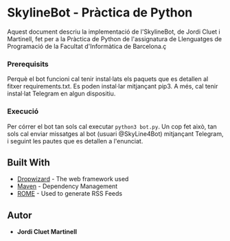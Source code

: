 # SkylineBot - Pràctica de Python

Aquest document descriu la implementació de l'SkylineBot, de Jordi Cluet i Martinell, fet per a la Pràctica de Python de l'assignatura
de Llenguatges de Programació de la Facultat d'Informàtica de Barcelona.ç

### Prerequisits

Perquè el bot funcioni cal tenir instal·lats els paquets que es detallen al fitxer requirements.txt. Es poden instal·lar mitjançant pip3.
A més, cal tenir instal·lat Telegram en algun dispositiu.

### Execució

Per córrer el bot tan sols cal executar ```python3 bot.py```.
Un cop fet això, tan sols cal enviar missatges al bot (usuari @SkyLine4Bot) mitjançant Telegram, i seguint les pautes que es detallen a l'enunciat.



## Built With

* [Dropwizard](http://www.dropwizard.io/1.0.2/docs/) - The web framework used
* [Maven](https://maven.apache.org/) - Dependency Management
* [ROME](https://rometools.github.io/rome/) - Used to generate RSS Feeds


## Autor

* **Jordi Cluet Martinell**

